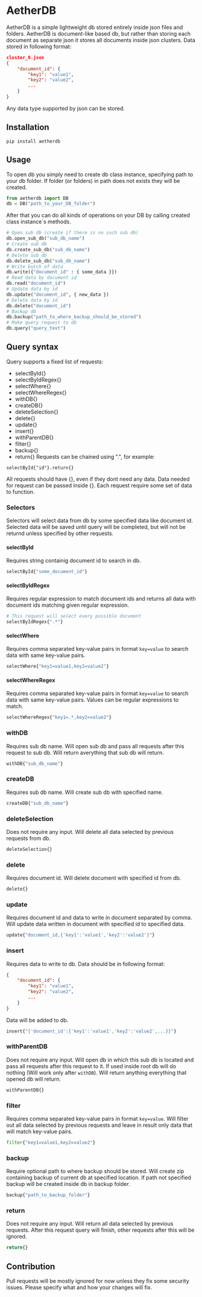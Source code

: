 # AetherDB
AetherDB is a simple lightweight db stored entirely inside json files and folders. AetherDB is document-like based db, but rather than storing each document as separate json it stores all documents inside json clusters. Data stored in following format:
```json
cluster_0.json
{
    "document_id": {
        "key1": "value1",
        "key2": "value2",
        ...
    }
}
```
Any data type supported by json can be stored.
## Installation
```
pip install aetherdb
```
## Usage
To open db you simply need to create db class instance, specifying path to your db folder. If folder (or folders) in path does not exists they will be created.
```python
from aetherdb import DB
db = DB("path_to_your_DB_folder")
```
After that you can do all kinds of operations on your DB by calling created class instance`s methods.
```python
# Open sub db (create if there is no such sub db)
db.open_sub_db("sub_db_name")
# Create sub db
db.create_sub_db("sub_db_name")
# Delete sub db
db.delete_sub_db("sub_db_name")
# Write butch of data
db.write({"document_id" : { some_data }})
# Read data by document id
db.read("document_id")
# Update data by id
db.update("document_id", { new_data })
# Delete data by id
db.delete("document_id")
# Backup db
db.backup("path_to_where_backup_should_be_stored")
# Make query request to db
db.query("query_text")
```
## Query syntax
Query supports a fixed list of requests:
- selectById{}
- selectByIdRegex{}
- selectWhere{}
- selectWhereRegex{}
- withDB{}
- createDB{}
- deleteSelection{}
- delete{}
- update{}
- insert{}
- withParentDB{}
- filter{}
- backup{}
- return{}
Requests can be chained using ".", for example:
```
selectById{"id"}.return{}
```
All requests should have {}, even if they dont need any data. Data needed for request can be passed inside {}. Each request require some set of data to function.
### Selectors
Selectors will select data from db by some specified data like document id. Selected data will be saved until query will be completed, but will not be returnd unless specified by other requests.
#### selectById
Requires string containig document id to search in db.
```python
selectById{"some_document_id"}
```
#### selectByIdRegex
Requires regular expression to match document ids and returns all data with document ids matching given regular expression.
```python
# This request will select every possible document
selectByIdRegex{".*"}
```
#### selectWhere
Requires comma separated key-value pairs in format `key=value` to search data with same key-value pairs.
```python
selectWhere{"key1=value1,key2=value2"}
```
#### selectWhereRegex
Requires comma separated key-value pairs in format `key=value` to search data with same key-value pairs. Values can be regular expressions to match.
```python
selectWhereRegex{"key1=.*,key2=value2"}
```
### withDB
Requires sub db name. Will open sub db and pass all requests after this request to sub db. Will return averything that sub db will return.
```python
withDB{"sub_db_name"}
```
### createDB
Requires sub db name. Will create sub db with specified name.
```python
createDB{"sub_db_name"}
```
### deleteSelection
Does not require any input. Will delete all data selected by previous requests from db.
```python
deleteSelection{}
```
### delete
Requires document id. Will delete document with specified id from db.
```python
delete{}
```
### update
Requires document id and data to write in document separated by comma. Will update data written in document with specified id to specified data.
```python
update{"document_id,{'key1':'value1','key2':'value2'}"}
```
### insert
Requires data to write to db. Data should be in following format:
```json
{
    "document_id": {
        "key1": "value1",
        "key2": "value2",
        ...
    }
}
```
Data will be added to db.
```python
insert{"{'document_id':{'key1':'value1','key2':'value2',...}}"}
```
### withParentDB
Does not require any input. Will open db in which this sub db is located  and pass all requests after this request to it. If used inside root db will do nothing (Will work only after `withDB`). Will return anything everything that opened db will return.
```python
withParentDB{}
```
### filter
Requires comma separated key-value pairs in format `key=value`. Will filter out all data selected by previous requests and leave in result only data that will match key-value pairs.
```python
filter{"key1=value1,key2=value2"}
```
### backup
Require optional path to where backup should be stored. Will create zip containing backup of current db at specified location. If path not specified backup will be created inside db in backup folder.
```python
backup{"path_to_backup_folder"}
```
### return
Does not require any input. Will return all data selected by previous requests. After this request query will finish, other requests after this will be ignored.
```python
return{}
```
## Contribution
Pull requests will be mostly ignored for now unless they fix some security issues. Please specify what and how your changes will fix.